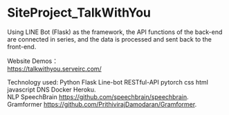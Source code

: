 # SiteProject_TalkWithYou   

Using LINE Bot (Flask) as the framework, the API functions of the back-end are connected in series, and the data is processed and sent back to the front-end.   

Website Demos：  
https://talkwithyou.serveirc.com/  
  
 Technology used: Python Flask Line-bot RESTful-API pytorch css html javascript DNS Docker Heroku.  
 NLP SpeechBrain https://github.com/speechbrain/speechbrain.  
 Gramformer https://github.com/PrithivirajDamodaran/Gramformer.  


